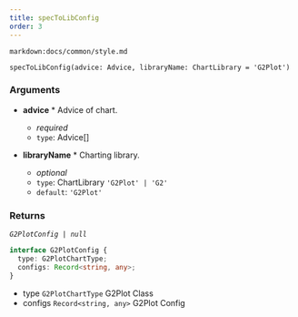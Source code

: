 ```yaml
---
title: specToLibConfig
order: 3
---
```


`markdown:docs/common/style.md`

<div class='doc-md'>

```sign
specToLibConfig(advice: Advice, libraryName: ChartLibrary = 'G2Plot')
```

### Arguments

* **advice** * Advice of chart.
  * _required_
  * `type`: Advice[]

* **libraryName** * Charting library.
  * _optional_
  * `type`: ChartLibrary `'G2Plot' | 'G2'`
  * `default`: `'G2Plot'`

### Returns

*`G2PlotConfig | null`*

```ts
interface G2PlotConfig {
  type: G2PlotChartType;
  configs: Record<string, any>;
}
```

* type `G2PlotChartType` G2Plot Class
* configs `Record<string, any>` G2Plot Config

</div>
